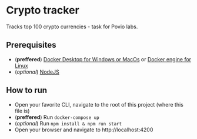 # Crypto tracker
Tracks top 100 crypto currencies - task for Povio labs.

## Prerequisites
* (__preffered__) [Docker Desktop for Windows or MacOs](https://www.docker.com/products/docker-desktop) or [Docker engine for Linux](https://docs.docker.com/install/linux/docker-ce/ubuntu/)
* (_optional_) [NodeJS](https://nodejs.org/en/)

## How to run
* Open your favorite CLI, navigate to the root of this project (where this file is) 
* (__preffered__) Run `docker-compose up`
* (_optional_) Run `npm install & npm run start`
* Open your browser and navigate to http://localhost:4200